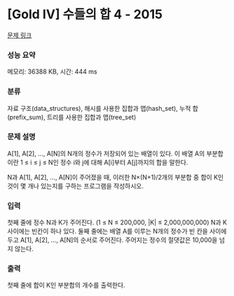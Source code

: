 # [Gold IV] 수들의 합 4 - 2015 

[문제 링크](https://www.acmicpc.net/problem/2015) 

### 성능 요약

메모리: 36388 KB, 시간: 444 ms

### 분류

자료 구조(data_structures), 해시를 사용한 집합과 맵(hash_set), 누적 합(prefix_sum), 트리를 사용한 집합과 맵(tree_set)

### 문제 설명

<p>A[1], A[2], ..., A[N]의 N개의 정수가 저장되어 있는 배열이 있다. 이 배열 A의 부분합이란 1 ≤ i ≤ j ≤ N인 정수 i와 j에 대해 A[i]부터 A[j]까지의 합을 말한다.</p>

<p>N과 A[1], A[2], ..., A[N]이 주어졌을 때, 이러한 N×(N+1)/2개의 부분합 중 합이 K인 것이 몇 개나 있는지를 구하는 프로그램을 작성하시오.</p>

### 입력 

 <p>첫째 줄에 정수 N과 K가 주어진다. (1 ≤ N ≤ 200,000, |K| ≤ 2,000,000,000) N과 K 사이에는 빈칸이 하나 있다. 둘째 줄에는 배열 A를 이루는 N개의 정수가 빈 칸을 사이에 두고 A[1], A[2], ..., A[N]의 순서로 주어진다. 주어지는 정수의 절댓값은 10,000을 넘지 않는다.</p>

### 출력 

 <p>첫째 줄에 합이 K인 부분합의 개수를 출력한다.</p>

